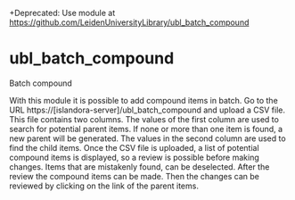 +Deprecated: Use module at https://github.com/LeidenUniversityLibrary/ubl_batch_compound

ubl_batch_compound
===========================

Batch compound

With this module it is possible to add compound items in batch.
Go to the URL https://[islandora-server]/ubl_batch_compound and upload a CSV file. This file contains two columns. The values of the first column are used to search for potential parent items. If none or more than one item is found, a new parent will be generated. The values in the second column are used to find the child items.
Once the CSV file is uploaded, a list of potential compound items is displayed, so a review is possible before making changes. Items that are mistakenly found, can be deselected.
After the review the compound items can be made. Then the changes can be reviewed by clicking on the link of the parent items.

